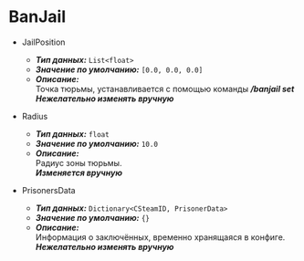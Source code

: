 # BanJail
* JailPosition
  * __*Тип данных:*__ ```List<float>```
  * __*Значение по умолчанию:*__ ```[0.0, 0.0, 0.0]```
  * __*Описание:*__<br> Точка тюрьмы, устанавливается с помощью команды __*/banjail set*__<br> __*Нежелательно изменять вручную*__

* Radius
  * __*Тип данных:*__ ```float```
  * __*Значение по умолчанию:*__ ```10.0```
  * __*Описание:*__<br> Радиус зоны тюрьмы.<br> __*Изменяется вручную*__

* PrisonersData
  * __*Тип данных:*__ ```Dictionary<CSteamID, PrisonerData>```
  * __*Значение по умолчанию:*__ ```{}```
  * __*Описание:*__<br> Информация о заключённых, временно хранящаяся в конфиге.<br> __*Нежелательно изменять вручную*__
  
